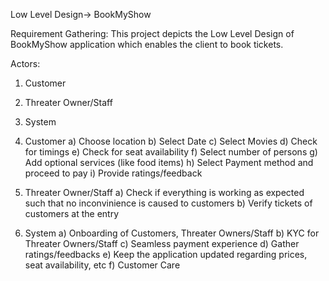 Low Level Design-> BookMyShow

Requirement Gathering:
This project depicts the Low Level Design of BookMyShow application which enables the client to book tickets.

Actors:
1.  Customer
2.  Threater Owner/Staff
3.  System

1.  Customer
  a)  Choose location
  b)  Select Date
  c)  Select Movies
  d)  Check for timings
  e)  Check for seat availability
  f)  Select number of persons
  g)  Add optional services (like food items)
  h)  Select Payment method and proceed to pay
  i)  Provide ratings/feedback
  
2.  Threater Owner/Staff
  a)  Check if everything is working as expected such that no inconvinience is caused to customers
  b)  Verify tickets of customers at the entry
  
3.  System
  a)  Onboarding of Customers, Threater Owners/Staff
  b)  KYC for Threater Owners/Staff
  c)  Seamless payment experience
  d)  Gather ratings/feedbacks
  e)  Keep the application updated regarding prices, seat availability, etc
  f)  Customer Care
